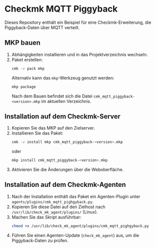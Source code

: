# Checkmk MQTT Piggyback

Dieses Repository enthält ein Beispiel für eine Checkmk-Erweiterung, die Piggyback-Daten über MQTT verteilt.

## MKP bauen

1. Abhängigkeiten installieren und in das Projektverzeichnis wechseln.
2. Paket erstellen:
   ```bash
   cmk -v pack mkp
   ```
   Alternativ kann das `mkp`-Werkzeug genutzt werden:
   ```bash
   mkp package
   ```
   Nach dem Bauen befindet sich die Datei `cmk_mqtt_piggyback-<version>.mkp` im aktuellen Verzeichnis.

## Installation auf dem Checkmk-Server

1. Kopieren Sie das MKP auf den Zielserver.
2. Installieren Sie das Paket:
   ```bash
   cmk -v install mkp cmk_mqtt_piggyback-<version>.mkp
   ```
   oder
   ```bash
   mkp install cmk_mqtt_piggyback-<version>.mkp
   ```
3. Aktivieren Sie die Änderungen über die Weboberfläche.

## Installation auf dem Checkmk-Agenten

1. Nach der Installation enthält das Paket ein Agenten-Plugin unter `agents/plugins/cmk_mqtt_pighgyback.py`.
2. Kopieren Sie diese Datei auf den Zielhost nach `/usr/lib/check_mk_agent/plugins/` (Linux).
3. Machen Sie das Skript ausführbar:
   ```bash
   chmod +x /usr/lib/check_mk_agent/plugins/cmk_mqtt_pighgyback.py
   ```
4. Führen Sie einen Agenten-Update (`check_mk_agent`) aus, um die Piggyback-Daten zu prüfen.
